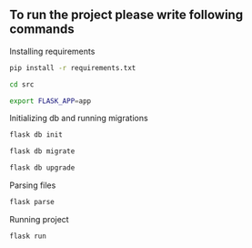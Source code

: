 <h2> To run the project please write following commands </h2>

<p>Installing requirements</p>

```sh
pip install -r requirements.txt
```
```sh
cd src
```
```sh
export FLASK_APP=app
```
<p>Initializing db and running migrations</p>
 
```sh
flask db init
```
```sh
flask db migrate
```
```sh
flask db upgrade
```

<p>Parsing files</p>

```sh
flask parse
```

<p>Running project</p>

```sh
flask run
```
